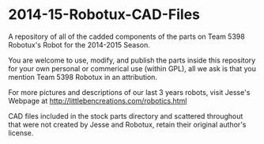 # 2014-15-Robotux-CAD-Files
A repository of all of the cadded components of the parts on Team 5398 Robotux's Robot for the 2014-2015 Season.

You are welcome to use, modify, and publish the parts inside this repository for your own personal or commerical use (within GPL), all we ask is that you mention Team 5398 Robotux in an attribution.

For more pictures and descriptions of our last 3 years robots, visit Jesse's Webpage at http://littlebencreations.com/robotics.html

CAD files included in the stock parts directory and scattered throughout that were not created by Jesse and Robotux, retain their original author's license. 
